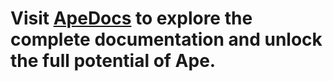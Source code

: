 # Visit [ApeDocs](https://docs.apeworx.io) to explore the complete documentation and unlock the full potential of Ape.
